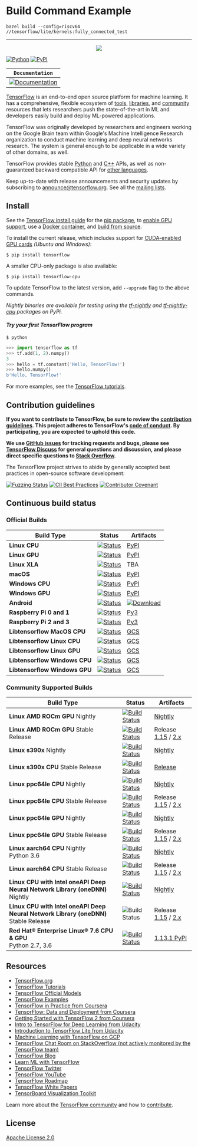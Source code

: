 # Build Command Example
```
bazel build --config=riscv64 //tensorflow/lite/kernels:fully_connected_test
```

***

<div align="center">
  <img src="https://www.tensorflow.org/images/tf_logo_social.png">
</div>

[![Python](https://img.shields.io/pypi/pyversions/tensorflow.svg?style=plastic)](https://badge.fury.io/py/tensorflow)
[![PyPI](https://badge.fury.io/py/tensorflow.svg)](https://badge.fury.io/py/tensorflow)


**`Documentation`** |
------------------- |
[![Documentation](https://img.shields.io/badge/api-reference-blue.svg)](https://www.tensorflow.org/api_docs/) |

[TensorFlow](https://www.tensorflow.org/) is an end-to-end open source platform
for machine learning. It has a comprehensive, flexible ecosystem of
[tools](https://www.tensorflow.org/resources/tools),
[libraries](https://www.tensorflow.org/resources/libraries-extensions), and
[community](https://www.tensorflow.org/community) resources that lets
researchers push the state-of-the-art in ML and developers easily build and
deploy ML-powered applications.

TensorFlow was originally developed by researchers and engineers working on the
Google Brain team within Google's Machine Intelligence Research organization to
conduct machine learning and deep neural networks research. The system is
general enough to be applicable in a wide variety of other domains, as well.

TensorFlow provides stable [Python](https://www.tensorflow.org/api_docs/python)
and [C++](https://www.tensorflow.org/api_docs/cc) APIs, as well as
non-guaranteed backward compatible API for
[other languages](https://www.tensorflow.org/api_docs).

Keep up-to-date with release announcements and security updates by subscribing
to
[announce@tensorflow.org](https://groups.google.com/a/tensorflow.org/forum/#!forum/announce).
See all the [mailing lists](https://www.tensorflow.org/community/forums).

## Install

See the [TensorFlow install guide](https://www.tensorflow.org/install) for the
[pip package](https://www.tensorflow.org/install/pip), to
[enable GPU support](https://www.tensorflow.org/install/gpu), use a
[Docker container](https://www.tensorflow.org/install/docker), and
[build from source](https://www.tensorflow.org/install/source).

To install the current release, which includes support for
[CUDA-enabled GPU cards](https://www.tensorflow.org/install/gpu) *(Ubuntu and
Windows)*:

```
$ pip install tensorflow
```

A smaller CPU-only package is also available:

```
$ pip install tensorflow-cpu
```

To update TensorFlow to the latest version, add `--upgrade` flag to the above
commands.

*Nightly binaries are available for testing using the
[tf-nightly](https://pypi.python.org/pypi/tf-nightly) and
[tf-nightly-cpu](https://pypi.python.org/pypi/tf-nightly-cpu) packages on PyPi.*
#### *Try your first TensorFlow program*

```shell
$ python
```

```python
>>> import tensorflow as tf
>>> tf.add(1, 2).numpy()
3
>>> hello = tf.constant('Hello, TensorFlow!')
>>> hello.numpy()
b'Hello, TensorFlow!'
```

For more examples, see the
[TensorFlow tutorials](https://www.tensorflow.org/tutorials/).

## Contribution guidelines

**If you want to contribute to TensorFlow, be sure to review the
[contribution guidelines](CONTRIBUTING.md). This project adheres to TensorFlow's
[code of conduct](CODE_OF_CONDUCT.md). By participating, you are expected to
uphold this code.**

**We use [GitHub issues](https://github.com/tensorflow/tensorflow/issues) for
tracking requests and bugs, please see
[TensorFlow Discuss](https://groups.google.com/a/tensorflow.org/forum/#!forum/discuss)
for general questions and discussion, and please direct specific questions to
[Stack Overflow](https://stackoverflow.com/questions/tagged/tensorflow).**

The TensorFlow project strives to abide by generally accepted best practices in
open-source software development:

[![Fuzzing Status](https://oss-fuzz-build-logs.storage.googleapis.com/badges/tensorflow.svg)](https://bugs.chromium.org/p/oss-fuzz/issues/list?sort=-opened&can=1&q=proj:tensorflow)
[![CII Best Practices](https://bestpractices.coreinfrastructure.org/projects/1486/badge)](https://bestpractices.coreinfrastructure.org/projects/1486)
[![Contributor Covenant](https://img.shields.io/badge/Contributor%20Covenant-v1.4%20adopted-ff69b4.svg)](CODE_OF_CONDUCT.md)

## Continuous build status

### Official Builds

Build Type               | Status                                                                                                                                                                           | Artifacts
------------------------ | -------------------------------------------------------------------------------------------------------------------------------------------------------------------------------- | ---------
**Linux CPU**            | [![Status](https://storage.googleapis.com/tensorflow-kokoro-build-badges/ubuntu-cc.svg)](https://storage.googleapis.com/tensorflow-kokoro-build-badges/ubuntu-cc.html)           | [PyPI](https://pypi.org/project/tf-nightly/)
**Linux GPU**            | [![Status](https://storage.googleapis.com/tensorflow-kokoro-build-badges/ubuntu-gpu-py3.svg)](https://storage.googleapis.com/tensorflow-kokoro-build-badges/ubuntu-gpu-py3.html) | [PyPI](https://pypi.org/project/tf-nightly-gpu/)
**Linux XLA**            | [![Status](https://storage.googleapis.com/tensorflow-kokoro-build-badges/ubuntu-xla.svg)](https://storage.googleapis.com/tensorflow-kokoro-build-badges/ubuntu-xla.html)         | TBA
**macOS**                | [![Status](https://storage.googleapis.com/tensorflow-kokoro-build-badges/macos-py2-cc.svg)](https://storage.googleapis.com/tensorflow-kokoro-build-badges/macos-py2-cc.html)     | [PyPI](https://pypi.org/project/tf-nightly/)
**Windows CPU**          | [![Status](https://storage.googleapis.com/tensorflow-kokoro-build-badges/windows-cpu.svg)](https://storage.googleapis.com/tensorflow-kokoro-build-badges/windows-cpu.html)       | [PyPI](https://pypi.org/project/tf-nightly/)
**Windows GPU**          | [![Status](https://storage.googleapis.com/tensorflow-kokoro-build-badges/windows-gpu.svg)](https://storage.googleapis.com/tensorflow-kokoro-build-badges/windows-gpu.html)       | [PyPI](https://pypi.org/project/tf-nightly-gpu/)
**Android**              | [![Status](https://storage.googleapis.com/tensorflow-kokoro-build-badges/android.svg)](https://storage.googleapis.com/tensorflow-kokoro-build-badges/android.html)               | [![Download](https://api.bintray.com/packages/google/tensorflow/tensorflow/images/download.svg)](https://bintray.com/google/tensorflow/tensorflow/_latestVersion)
**Raspberry Pi 0 and 1** | [![Status](https://storage.googleapis.com/tensorflow-kokoro-build-badges/rpi01-py3.svg)](https://storage.googleapis.com/tensorflow-kokoro-build-badges/rpi01-py3.html)           | [Py3](https://storage.googleapis.com/tensorflow-nightly/tensorflow-1.10.0-cp34-none-linux_armv6l.whl)
**Raspberry Pi 2 and 3** | [![Status](https://storage.googleapis.com/tensorflow-kokoro-build-badges/rpi23-py3.svg)](https://storage.googleapis.com/tensorflow-kokoro-build-badges/rpi23-py3.html)           | [Py3](https://storage.googleapis.com/tensorflow-nightly/tensorflow-1.10.0-cp34-none-linux_armv7l.whl)
**Libtensorflow MacOS CPU** | [![Status](https://storage.googleapis.com/tensorflow-kokoro-build-badges/libtensorflow-mac-cpu.svg)](https://storage.googleapis.com/tensorflow-kokoro-build-badges/libtensorflow-mac-cpu.html)           | [GCS](https://storage.googleapis.com/libtensorflow-nightly)
**Libtensorflow Linux CPU** | [![Status](https://storage.googleapis.com/tensorflow-kokoro-build-badges/libtensorflow-linux-cpu.svg)](https://storage.googleapis.com/tensorflow-kokoro-build-badges/libtensorflow-linux-cpu.html)           | [GCS](https://storage.googleapis.com/libtensorflow-nightly)
**Libtensorflow Linux GPU** | [![Status](https://storage.googleapis.com/tensorflow-kokoro-build-badges/libtensorflow-linux-gpu.svg)](https://storage.googleapis.com/tensorflow-kokoro-build-badges/libtensorflow-linux-gpu.html)           | [GCS](https://storage.googleapis.com/libtensorflow-nightly)
**Libtensorflow Windows CPU** | [![Status](https://storage.googleapis.com/tensorflow-kokoro-build-badges/libtensorflow-win-cpu.svg)](https://storage.googleapis.com/tensorflow-kokoro-build-badges/libtensorflow-win-cpu.html)           | [GCS](https://storage.googleapis.com/libtensorflow-nightly)
**Libtensorflow Windows GPU** | [![Status](https://storage.googleapis.com/tensorflow-kokoro-build-badges/libtensorflow-win-gpu.svg)](https://storage.googleapis.com/tensorflow-kokoro-build-badges/libtensorflow-win-gpu.html)           | [GCS](https://storage.googleapis.com/libtensorflow-nightly)


### Community Supported Builds

Build Type                                                                          | Status                                                                                                                                                                                                                                                                                                                                                                                              | Artifacts
----------------------------------------------------------------------------------- | --------------------------------------------------------------------------------------------------------------------------------------------------------------------------------------------------------------------------------------------------------------------------------------------------------------------------------------------------------------------------------------------------- | ---------
**Linux AMD ROCm GPU** Nightly                                                      | [![Build Status](http://ml-ci.amd.com:21096/job/tensorflow-rocm-nightly/badge/icon)](http://ml-ci.amd.com:21096/job/tensorflow-rocm-nightly)                                                                                                                                                                                                                                                        | [Nightly](http://ml-ci.amd.com:21096/job/tensorflow-rocm-nightly/lastSuccessfulBuild/)
**Linux AMD ROCm GPU** Stable Release                                               | [![Build Status](http://ml-ci.amd.com:21096/job/tensorflow-rocm-release/badge/icon)](http://ml-ci.amd.com:21096/job/tensorflow-rocm-release/)                                                                                                                                                                                                                                                       | Release [1.15](http://ml-ci.amd.com:21096/job/tensorflow-rocm-release/lastSuccessfulBuild/) / [2.x](http://ml-ci.amd.com:21096/job/tensorflow-rocm-v2-release/lastSuccessfulBuild/)
**Linux s390x** Nightly                                                             | [![Build Status](http://ibmz-ci.osuosl.org/job/TensorFlow_IBMZ_CI/badge/icon)](http://ibmz-ci.osuosl.org/job/TensorFlow_IBMZ_CI/)                                                                                                                                                                                                                                                                   | [Nightly](http://ibmz-ci.osuosl.org/job/TensorFlow_IBMZ_CI/)
**Linux s390x CPU** Stable Release                                                  | [![Build Status](http://ibmz-ci.osuosl.org/job/TensorFlow_IBMZ_Release_Build/badge/icon)](https://ibmz-ci.osuosl.org/job/TensorFlow_IBMZ_Release_Build/)                                                                                                                                                                                                                                            | [Release](https://ibmz-ci.osuosl.org/job/TensorFlow_IBMZ_Release_Build/)
**Linux ppc64le CPU** Nightly                                                       | [![Build Status](https://powerci.osuosl.org/job/TensorFlow_PPC64LE_CPU_Build/badge/icon)](https://powerci.osuosl.org/job/TensorFlow_PPC64LE_CPU_Build/)                                                                                                                                                                                                                                             | [Nightly](https://powerci.osuosl.org/job/TensorFlow_PPC64LE_CPU_Nightly_Artifact/)
**Linux ppc64le CPU** Stable Release                                                | [![Build Status](https://powerci.osuosl.org/job/TensorFlow_PPC64LE_CPU_Release_Build/badge/icon)](https://powerci.osuosl.org/job/TensorFlow_PPC64LE_CPU_Release_Build/)                                                                                                                                                                                                                             | Release [1.15](https://powerci.osuosl.org/job/TensorFlow_PPC64LE_CPU_Release_Build/) / [2.x](https://powerci.osuosl.org/job/TensorFlow2_PPC64LE_CPU_Release_Build/)
**Linux ppc64le GPU** Nightly                                                       | [![Build Status](https://powerci.osuosl.org/job/TensorFlow_PPC64LE_GPU_Build/badge/icon)](https://powerci.osuosl.org/job/TensorFlow_PPC64LE_GPU_Build/)                                                                                                                                                                                                                                             | [Nightly](https://powerci.osuosl.org/job/TensorFlow_PPC64LE_GPU_Nightly_Artifact/)
**Linux ppc64le GPU** Stable Release                                                | [![Build Status](https://powerci.osuosl.org/job/TensorFlow_PPC64LE_GPU_Release_Build/badge/icon)](https://powerci.osuosl.org/job/TensorFlow_PPC64LE_GPU_Release_Build/)                                                                                                                                                                                                                             | Release [1.15](https://powerci.osuosl.org/job/TensorFlow_PPC64LE_GPU_Release_Build/) / [2.x](https://powerci.osuosl.org/job/TensorFlow2_PPC64LE_GPU_Release_Build/)
**Linux aarch64 CPU** Nightly <br> Python 3.6                                       | [![Build Status](http://openlabtesting.org:15000/badge?project=tensorflow%2Ftensorflow)](https://status.openlabtesting.org/builds/builds?project=tensorflow%2Ftensorflow&job_name=tensorflow-arm64-build-daily-master)                                                                                                                                                                              | [Nightly](https://status.openlabtesting.org/builds/builds?project=tensorflow%2Ftensorflow&job_name=tensorflow-arm64-build-daily-master)
**Linux aarch64 CPU** Stable Release                                                | [![Build Status](http://openlabtesting.org:15000/badge?project=tensorflow%2Ftensorflow&job_name=tensorflow-v1.15.3-cpu-arm64-release-build-show&job_name=tensorflow-v2.1.0-cpu-arm64-release-build-show)](http://status.openlabtesting.org/builds?project=tensorflow%2Ftensorflow&job_name=tensorflow-v2.1.0-cpu-arm64-release-build-show&job_name=tensorflow-v1.15.3-cpu-arm64-release-build-show) | Release [1.15](http://status.openlabtesting.org/builds?project=tensorflow%2Ftensorflow&job_name=tensorflow-v1.15.3-cpu-arm64-release-build-show) / [2.x](http://status.openlabtesting.org/builds?project=tensorflow%2Ftensorflow&job_name=tensorflow-v2.1.0-cpu-arm64-release-build-show)
**Linux CPU with Intel oneAPI Deep Neural Network Library (oneDNN)** Nightly        | [![Build Status](https://tensorflow-ci.intel.com/job/tensorflow-mkl-build-whl-nightly/badge/icon)](https://tensorflow-ci.intel.com/job/tensorflow-mkl-build-whl-nightly/)                                                                                                                                                                                                                           | [Nightly](https://tensorflow-ci.intel.com/job/tensorflow-mkl-build-whl-nightly/)
**Linux CPU with Intel oneAPI Deep Neural Network Library (oneDNN)** Stable Release | ![Build Status](https://tensorflow-ci.intel.com/job/tensorflow-mkl-build-release-whl/badge/icon)                                                                                                                                                                                                                                                                                                    | Release [1.15](https://pypi.org/project/intel-tensorflow/1.15.0/) / [2.x](https://pypi.org/project/intel-tensorflow/)
**Red Hat® Enterprise Linux® 7.6 CPU & GPU** <br> Python 2.7, 3.6                   | [![Build Status](https://jenkins-tensorflow.apps.ci.centos.org/buildStatus/icon?job=tensorflow-rhel7-3.6&build=2)](https://jenkins-tensorflow.apps.ci.centos.org/job/tensorflow-rhel7-3.6/2/)                                                                                                                                                                                                       | [1.13.1 PyPI](https://tensorflow.pypi.thoth-station.ninja/index/)

## Resources

*   [TensorFlow.org](https://www.tensorflow.org)
*   [TensorFlow Tutorials](https://www.tensorflow.org/tutorials/)
*   [TensorFlow Official Models](https://github.com/tensorflow/models/tree/master/official)
*   [TensorFlow Examples](https://github.com/tensorflow/examples)
*   [TensorFlow in Practice from Coursera](https://www.coursera.org/specializations/tensorflow-in-practice)
*   [TensorFlow: Data and Deployment from Coursera](https://www.coursera.org/specializations/tensorflow-data-and-deployment)
*   [Getting Started with TensorFlow 2 from Coursera](https://www.coursera.org/learn/getting-started-with-tensor-flow2)
*   [Intro to TensorFlow for Deep Learning from Udacity](https://www.udacity.com/course/intro-to-tensorflow-for-deep-learning--ud187)
*   [Introduction to TensorFlow Lite from Udacity](https://www.udacity.com/course/intro-to-tensorflow-lite--ud190)
*   [Machine Learning with TensorFlow on GCP](https://www.coursera.org/specializations/machine-learning-tensorflow-gcp)
*   [TensorFlow Chat Room on StackOverflow (not actively monitored by the
    TensorFlow team)](https://chat.stackoverflow.com/rooms/216694/tensorflow)
*   [TensorFlow Blog](https://blog.tensorflow.org)
*   [Learn ML with TensorFlow](https://www.tensorflow.org/resources/learn-ml)
*   [TensorFlow Twitter](https://twitter.com/tensorflow)
*   [TensorFlow YouTube](https://www.youtube.com/channel/UC0rqucBdTuFTjJiefW5t-IQ)
*   [TensorFlow Roadmap](https://www.tensorflow.org/community/roadmap)
*   [TensorFlow White Papers](https://www.tensorflow.org/about/bib)
*   [TensorBoard Visualization Toolkit](https://github.com/tensorflow/tensorboard)

Learn more about the
[TensorFlow community](https://www.tensorflow.org/community) and how to
[contribute](https://www.tensorflow.org/community/contribute).

## License

[Apache License 2.0](LICENSE)
